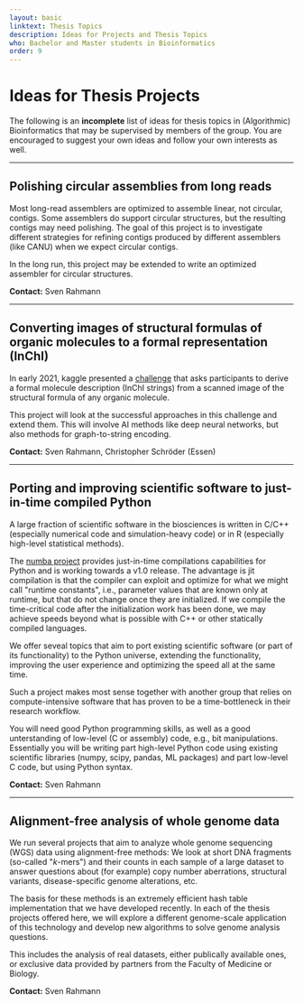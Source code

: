 ```yaml
---
layout: basic
linktext: Thesis Topics
description: Ideas for Projects and Thesis Topics
who: Bachelor and Master students in Bioinformatics
order: 9
---
```


# Ideas for Thesis Projects

The following is an **incomplete** list of ideas for thesis topics in (Algorithmic) Bioinformatics that may be supervised by members of the group.
You are encouraged to suggest your own ideas and follow your own interests as well.

----

## Polishing circular assemblies from long reads

Most long-read assemblers are optimized to assemble linear, not circular, contigs.
Some assemblers do support circular structures, but the resulting contigs may need polishing.
The goal of this project is to investigate different strategies for refining contigs produced by different assemblers (like CANU) when we expect circular contigs.

In the long run, this project may be extended to write an optimized assembler for circular structures.

**Contact:** Sven Rahmann

----

## Converting images of structural formulas of organic molecules to a formal representation (InChI)

In early 2021, kaggle presented a [challenge](https://www.kaggle.com/c/bms-molecular-translation) that asks participants to derive a formal molecule description (InChI strings) from a scanned image of the structural formula of any organic molecule.

This project will look at the successful approaches in this challenge and extend them.
This will involve AI methods like deep neural networks, but also methods for graph-to-string encoding.

**Contact:** Sven Rahmann, Christopher Schröder (Essen)

----

## Porting and improving scientific software to just-in-time compiled Python

A large fraction of scientific software in the biosciences is written in C/C++ (especially numerical code and simulation-heavy code) or in R (especially high-level statistical methods).

The [numba project](https://numba.pydata.org) provides just-in-time compilations capabilities for Python and is working towards a v1.0 release.
The advantage is jit compilation is that the compiler can exploit and optimize for what we might call "runtime constants", i.e., parameter values that are known only at runtime, but that do not change once they are initialized.
If we compile the time-critical code after the initialization work has been done, we may achieve speeds beyond what is possible with C++ or other statically compiled languages.

We offer seveal topics that aim to port existing scientific software (or part of its functionality) to the Python universe, extending the functionality, improving the user experience and optimizing the speed all at the same time.

Such a project makes most sense together with another group that relies on compute-intensive software that has proven to be a time-bottleneck in their research workflow.

You will need good Python programming skills, as well as a good unterstanding of low-level (C or assembly) code, e.g., bit manipulations. 
Essentially you will be writing part high-level Python code using existing scientific libraries (numpy, scipy, pandas, ML packages) and part low-level C code, but using Python syntax.

**Contact:** Sven Rahmann

----

## Alignment-free analysis of whole genome data

We run several projects that aim to analyze whole genome sequencing (WGS) data using alignment-free methods:
We look at short DNA fragments (so-called "*k*-mers") and their counts in each sample of a large dataset to answer questions about (for example) copy number aberrations, structural variants, disease-specific genome alterations, etc.

The basis for these methods is an extremely efficient hash table implementation that we have developed recently.
In each of the thesis projects offered here, we will explore a different genome-scale application of this technology and develop new algorithms to solve genome analysis questions.

This includes the analysis of real datasets, either publically available ones, or exclusive data provided by partners from the Faculty of Medicine or Biology.

**Contact:** Sven Rahmann

